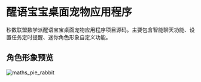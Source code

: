 # 醒语宝宝桌面宠物应用程序
秒数联盟数学派醒语宝宝桌面宠物应用程序项目源码。主要包含智能聊天功能、设置任务定时提醒、迷你角色形象自定义功能。


## 角色形象预览

![maths_pie_rabbit](https://github.com/user-attachments/assets/e6022bb1-1f1c-437c-9f17-c76398933f89)
